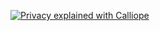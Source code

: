 [![Privacy explained with Calliope ](https://img.youtube.com/vi/6xromQWAhbM/0.jpg)](https://www.youtube.com/watch?v=6xromQWAhbM "Privacy explained with Calliope Minis")
